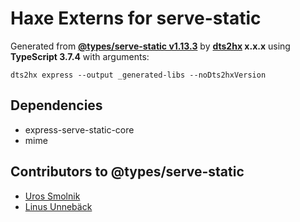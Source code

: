 # Haxe Externs for serve-static

Generated from **[@types/serve-static v1.13.3](https://github.com/DefinitelyTyped/DefinitelyTyped#readme)** by **[dts2hx](https://github.com/haxiomic/dts2hx) x.x.x** using **TypeScript 3.7.4** with arguments:

	dts2hx express --output _generated-libs --noDts2hxVersion

## Dependencies
- express-serve-static-core
- mime

## Contributors to @types/serve-static
- [Uros Smolnik](https://github.com/urossmolnik)
- [Linus Unnebäck](https://github.com/LinusU)